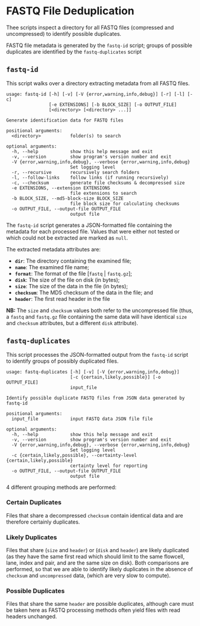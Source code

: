 # FASTQ File Deduplication

Thee scripts inspect a directory for all FASTQ files (compressed and uncompressed) to identify possible duplicates.

FASTQ file metadata is generated by the `fastq-id` script; groups of possible duplicates are identified by the `fastq-duplicates` script

## `fastq-id`

This script walks over a directory extracting metadata from all FASTQ files.

~~~
usage: fastq-id [-h] [-v] [-V {error,warning,info,debug}] [-r] [-l] [-c]
                [-e EXTENSIONS] [-b BLOCK_SIZE] [-o OUTPUT_FILE]
                [<directory> [<directory> ...]]

Generate identification data for FASTQ files

positional arguments:
  <directory>           folder(s) to search

optional arguments:
  -h, --help            show this help message and exit
  -v, --version         show program's version number and exit
  -V {error,warning,info,debug}, --verbose {error,warning,info,debug}
                        Set logging level
  -r, --recursive       recursively search folders
  -l, --follow-links    follow links (if running recursively)
  -c, --checksum        generate file checksums & decompressed size
  -e EXTENSIONS, --extension EXTENSIONS
                        file extensions to search
  -b BLOCK_SIZE, --md5-block-size BLOCK_SIZE
                        file block size for calculating checksums
  -o OUTPUT_FILE, --output-file OUTPUT_FILE
                        output file
~~~

The `fastq-id` script generates a JSON-formatted file containing the metadata for each processed file. Values that were either not tested or which could not be extracted are marked as `null`.

The extracted metadata attributes are:

* **`dir`**: The directory containing the examined file;
* **`name`**: The examined file name;
* **`format`**: The format of the file [`fastq` | `fastq.gz`];
* **`disk`**: The size of the file on disk (in bytes);
* **`size`**: The size of the data in the file (in bytes);
* **`checksum`**: The MD5 checksum of the data in the file; and
* **`header`**: The first read header in the file

**NB:** The `size` and `checksum` values both refer to the uncompressed file (thus, a `fastq` and `fastq.gz` file containing the same data will have identical `size` and `checksum` attributes, but a different `disk` attribute).

## `fastq-duplicates`

This script processes the JSON-formatted output from the `fastq-id` script to identify groups of possibly duplicated files.

~~~
usage: fastq-duplicates [-h] [-v] [-V {error,warning,info,debug}]
                        [-c {certain,likely,possible}] [-o OUTPUT_FILE]
                        input_file

Identify possible duplicate FASTQ files from JSON data generated by fastq-id

positional arguments:
  input_file            input FASTQ data JSON file file

optional arguments:
  -h, --help            show this help message and exit
  -v, --version         show program's version number and exit
  -V {error,warning,info,debug}, --verbose {error,warning,info,debug}
                        Set logging level
  -c {certain,likely,possible}, --certainty-level {certain,likely,possible}
                        certainty level for reporting
  -o OUTPUT_FILE, --output-file OUTPUT_FILE
                        output file
~~~

4 different grouping methods are performed:

### Certain Duplicates

Files that share a decompressed `checksum` contain identical data and are therefore certainly duplicates.

### Likely Duplicates

Files that share (`size` and `header`) or (`disk` and `header`) are likely duplicated (as they have the same first read which should limit to the same flowcell, lane, index and pair, and are the same size on disk). Both comparisons are performed, so that we are able to identify likely duplicates in the absence of `checksum` and `uncompressed` data, (which are very slow to compute).

### Possible Duplicates

Files that share the same `header` are possible duplicates, although care must be taken here as FASTQ processing methods often yield files with read headers unchanged.
